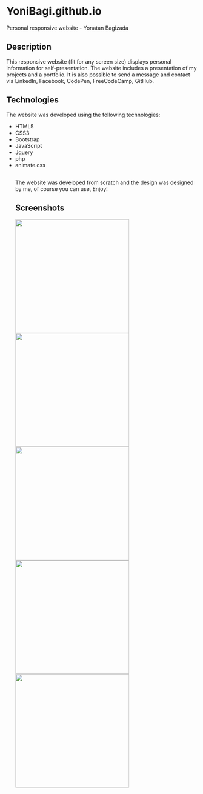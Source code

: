 # YoniBagi.github.io
Personal responsive website - Yonatan Bagizada

<h2> Description </h2>
This responsive website (fit for any screen size) displays personal information for self-presentation. The website includes a presentation of my projects and a portfolio.
It is also possible to send a message and contact via LinkedIn, Facebook, CodePen, FreeCodeCamp, GitHub.

<h2> Technologies </h2>
The website was developed using the following technologies:
<ul>
<li>HTML5 </li>
<li>CSS3</li>
<li>Bootstrap</li>
<li>JavaScript</li>
<li>Jquery</li>
<li>php</li>
<li>animate.css</li>
<h2> </h2>
The website was developed from scratch and the design was designed by me, of course you can use, Enjoy!

<h2> Screenshots</h2>

<img src="https://dl.dropbox.com/s/no977mpqqy51q58/%D7%90%D7%AA%D7%A8%20%D7%90%D7%99%D7%A9%D7%99%20-%20%D7%A4%D7%A8%D7%98%D7%99%D7%9D%20%D7%90%D7%99%D7%A9%D7%99%D7%99%D7%9D.PNG?dl=0" width="300px"/>
<img src="https://dl.dropbox.com/s/8aobk94yzzp3ly9/Portfolio.PNG?dl=0" width="300px"/>
<img src="https://dl.dropbox.com/s/0phti0q6pe8m78o/Portfolio%202.PNG?dl=0" width="300px"/>
<img src="https://dl.dropbox.com/s/i95bjz3v9ezo5ka/contact.PNG?dl=0" width="300px"/>
<img src="https://dl.dropbox.com/s/0bq6cxq944e3xxc/contact%202.PNG?dl=0" width="300px"/>

